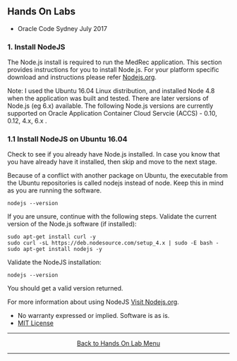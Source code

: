 ## Hands On Labs

- Oracle Code Sydney July 2017

### 1. Install NodeJS

The Node.js install is required to run the MedRec application.
This section provides instructions for you to install Node.js. 
For your platform specific download and instructions please refer [Nodejs.org](https://nodejs.org/en/download/). 

Note: I used the Ubuntu 16.04 Linux distribution, and installed Node 4.8 when the application was built and tested. There are later versions of Node.js (eg 6.x) available. The following Node.js versions are currently supported on Oracle Application Container Cloud Servcie (ACCS) - 0.10, 0.12, 4.x, 6.x .

### 1.1 Install NodeJS on Ubuntu 16.04

Check to see if you already have Node.js installed.
In case you know that you have already have it installed, then skip and move to the next stage.

Because of a conflict with another package on Ubuntu, the executable from the Ubuntu repositories is called nodejs instead of node. Keep this in mind as you are running the software. 

``` nodejs --version ```

If you are unsure, continue with the following steps.
Validate the current version of the Node.js software (if installed):

``` 
sudo apt-get install curl -y
sudo curl -sL https://deb.nodesource.com/setup_4.x | sudo -E bash -
sudo apt-get install nodejs -y 
```

Validate the NodeJS installation:

``` nodejs --version ```

You should get a valid version returned. 

For more information about using NodeJS [Visit Nodejs.org](https://nodejs.org/en/download/). 

* No warranty expressed or implied.  Software is as is.
* [MIT License](http://www.opensource.org/licenses/mit-license.html)

<hr />
<center>
<a href="../../handsonlabs" class="btn" >Back to Hands On Lab Menu</a>
<center />
<hr />

